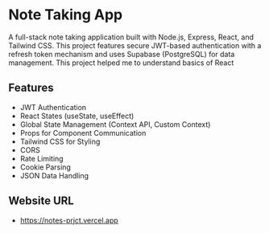 # Note Taking App

A full-stack note taking application built with Node.js, Express, React, and Tailwind CSS. This project features secure JWT-based authentication with a refresh token mechanism and uses Supabase (PostgreSQL) for data management.
This project helped me to understand basics of React

## Features

- JWT Authentication  
- React States (useState, useEffect)  
- Global State Management (Context API, Custom Context)  
- Props for Component Communication  
- Tailwind CSS for Styling  
- CORS  
- Rate Limiting  
- Cookie Parsing  
- JSON Data Handling

## Website URL
- https://notes-prjct.vercel.app
